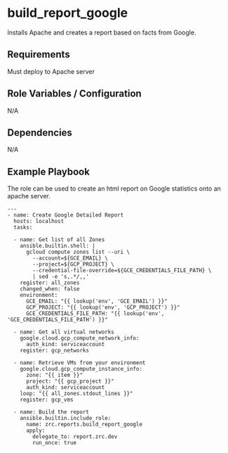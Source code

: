 build_report_google
========

Installs Apache and creates a report based on facts from Google.

Requirements
------------

Must deploy to Apache server

Role Variables / Configuration
--------------

N/A

Dependencies
------------

N/A

Example Playbook
----------------

The role can be used to create an html report on Google statistics onto an apache server.


```
---
- name: Create Google Detailed Report
  hosts: localhost
  tasks:

  - name: Get list of all Zones
    ansible.builtin.shell: |
      gcloud compute zones list --uri \
        --account=${GCE_EMAIL} \
        --project=${GCP_PROJECT} \
        --credential-file-override=${GCE_CREDENTIALS_FILE_PATH} \
        | sed -e 's,.*/,,'
    register: all_zones
    changed_when: false
    environment:
      GCE_EMAIL: "{{ lookup('env', 'GCE_EMAIL') }}"
      GCP_PROJECT: "{{ lookup('env', 'GCP_PROJECT') }}"
      GCE_CREDENTIALS_FILE_PATH: "{{ lookup('env', 'GCE_CREDENTIALS_FILE_PATH') }}"

  - name: Get all virtual networks
    google.cloud.gcp_compute_network_info:
      auth_kind: serviceaccount
    register: gcp_networks

  - name: Retrieve VMs from your environment
    google.cloud.gcp_compute_instance_info:
      zone: "{{ item }}"
      project: "{{ gcp_project }}"
      auth_kind: serviceaccount
    loop: "{{ all_zones.stdout_lines }}"
    register: gcp_vms

  - name: Build the report
    ansible.builtin.include_role:
      name: zrc.reports.build_report_google
      apply:
        delegate_to: report.zrc.dev
        run_once: true
```
